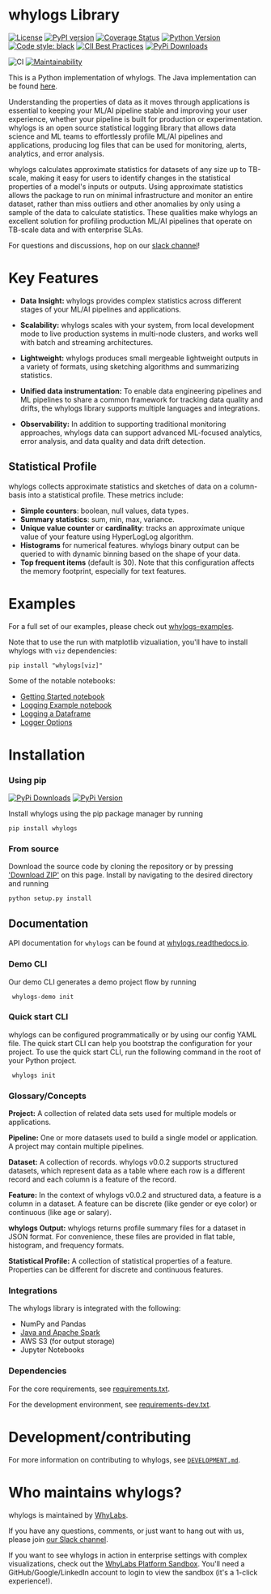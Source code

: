 # whylogs Library
[![License](http://img.shields.io/:license-Apache%202-blue.svg)](https://github.com/whylabs/whylogs-python/blob/mainline/LICENSE)
[![PyPI version](https://badge.fury.io/py/whylogs.svg)](https://badge.fury.io/py/whylogs)
[![Coverage Status](https://coveralls.io/repos/github/whylabs/whylogs-python/badge.svg?branch=mainline&service=github)](https://coveralls.io/github/whylabs/whylogs-python?branch=mainline)
[![Python Version](https://img.shields.io/pypi/pyversions/whylogs)](https://pypi.org/project/whylogs/)
[![Code style: black](https://img.shields.io/badge/code%20style-black-000000.svg)](https://github.com/python/black)
[![CII Best Practices](https://bestpractices.coreinfrastructure.org/projects/4490/badge)](https://bestpractices.coreinfrastructure.org/projects/4490)
[![PyPi Downloads](https://pepy.tech/badge/whylogs)](https://pepy.tech/project/whylogs)

![CI](https://github.com/whylabs/whylogs-python/workflows/whylogs%20CI/badge.svg)
[![Maintainability](https://api.codeclimate.com/v1/badges/442f6ca3dca1e583a488/maintainability)](https://codeclimate.com/github/whylabs/whylogs-python/maintainability)



This is a Python implementation of whylogs. The Java implementation can be found [here](https://github.com/whylabs/whylogs-java).

Understanding the properties of data as it moves through applications is essential to keeping your ML/AI pipeline stable
 and improving your user experience, whether your pipeline is built for production or experimentation. whylogs is an 
 open source statistical logging library that allows data science and ML teams to effortlessly profile ML/AI pipelines and applications, producing log files that can be used for monitoring, alerts, analytics, and error analysis. 

whylogs calculates approximate statistics for datasets of any size up to TB-scale, making it easy for users to identify
 changes in the statistical properties of a model's inputs or outputs. Using approximate statistics allows the package 
 to run on minimal infrastructure and monitor an entire dataset, rather than miss outliers and other anomalies by only 
 using a sample of the data to calculate statistics. These qualities make whylogs an excellent solution for profiling 
 production ML/AI pipelines that operate on TB-scale data and with enterprise SLAs.  
 
For questions and discussions, hop on our [slack channel](http://join.slack.whylabs.ai/)!

# Key Features

* **Data Insight:** whylogs provides complex statistics across different stages of your ML/AI pipelines and applications.

* **Scalability:** whylogs scales with your system, from local development mode to live production systems in multi-node 
clusters, and works well with batch and streaming architectures. 

* **Lightweight:** whylogs produces small mergeable lightweight outputs in a variety of formats, using sketching 
algorithms and summarizing statistics.

* **Unified data instrumentation:** To enable data engineering pipelines and ML pipelines to share a common framework 
for tracking data quality and drifts, the whylogs library supports multiple languages and integrations. 
  
* **Observability:** In addition to supporting traditional monitoring approaches, whylogs data can support advanced 
ML-focused analytics, error analysis, and data quality and data drift detection. 

## Statistical Profile
whylogs collects approximate statistics and sketches of data on a column-basis into a statistical profile. 
These metrics include:

* **Simple counters**: boolean, null values, data types.
* **Summary statistics**: sum, min, max, variance.
* **Unique value counter** or **cardinality**: tracks an approximate unique value of your feature using HyperLogLog algorithm.
* **Histograms** for numerical features. whylogs binary output can be queried to with dynamic binning based on the 
shape of your data. 
* **Top frequent items** (default is 30). Note that this configuration affects the memory footprint, especially for text features.

# Examples
For a full set of our examples, please check out [whylogs-examples](https://github.com/whylabs/whylogs-examples).

Note that to use the run with matplotlib vizualiation, you'll have to install whylogs with `viz` dependencies:
```
pip install "whylogs[viz]"
```

Some of the notable notebooks:
- [Getting Started notebook](https://github.com/whylabs/whylogs-examples/blob/mainline/python/GettingStarted.ipynb)
- [Logging Example notebook](https://github.com/whylabs/whylogs-examples/blob/mainline/python/logging_example.ipynb)
- [Logging a Dataframe](https://whylogs.readthedocs.io/en/latest/auto_examples/log_dataframe.html)
- [Logger Options](https://whylogs.readthedocs.io/en/latest/auto_examples/configure_logger.html#sphx-glr-auto-examples-configure-logger-py)

# Installation

### Using pip

[![PyPi Downloads](https://pepy.tech/badge/whylogs)](https://pepy.tech/project/whylogs)
[![PyPi Version](https://badge.fury.io/py/whylogs.svg)](https://pypi.org/project/whylogs/)

Install whylogs using the pip package manager by running

    pip install whylogs
    
### From source

Download the source code by cloning the repository or by pressing ['Download ZIP'](https://github.com/whylabs/whylogs-python/archive/master.zip) on this page. 
Install by navigating to the desired directory and running

    python setup.py install

## Documentation

API documentation for `whylogs` can be found at [whylogs.readthedocs.io](http://whylogs.readthedocs.io/).

### Demo CLI

Our demo CLI generates a demo project flow by running

     whylogs-demo init

### Quick start CLI
whylogs can be configured programmatically or by using our config YAML file. The quick start CLI can help you bootstrap the
configuration for your project. To use the quick start CLI, run the following command in the root of your Python project.

     whylogs init
     
### Glossary/Concepts 
**Project:** A collection of related data sets used for multiple models or applications.

**Pipeline:** One or more datasets used to build a single model or application. A project may contain multiple pipelines.

**Dataset:** A collection of records. whylogs v0.0.2 supports structured datasets, which represent data as a table 
where each row is a different record and each column is a feature of the record. 

**Feature:** In the context of whylogs v0.0.2 and structured data, a feature is a column in a dataset. A feature can 
be discrete (like gender or eye color) or continuous (like age or salary). 

**whylogs Output:** whylogs returns profile summary files for a dataset in JSON format. For convenience, these files 
are provided in flat table, histogram, and frequency formats.

**Statistical Profile:** A collection of statistical properties of a feature. Properties can be different for discrete 
and continuous features.

### Integrations
The whylogs library is integrated with the following:
- NumPy and Pandas
- [Java and Apache Spark](https://github.com/whylabs/whylogs-java)
- AWS S3 (for output storage)
- Jupyter Notebooks

### Dependencies
 
For the core requirements, see [requirements.txt](https://github.com/whylabs/whylogs-python/blob/mainline/requirements.txt).

For the development environment, see [requirements-dev.txt](https://github.com/whylabs/whylogs-python/blob/mainline/requirements-dev.txt).

# Development/contributing
For more information on contributing to whylogs, see [`DEVELOPMENT.md`](DEVELOPMENT.md).

# Who maintains whylogs?
whylogs is maintained by [WhyLabs](https://whylabs.ai).

If you have any questions, comments, or just want to hang out with us, please join [our Slack channel](http://join.slack.whylabs.ai/).

If you want to see whylogs in action in enterprise settings with complex visualizations, check out the [WhyLabs Platform Sandbox](http://try.whylabsapp.com/).
You'll need a GitHub/Google/LinkedIn account to login to view the sandbox (it's a 1-click experience!).
